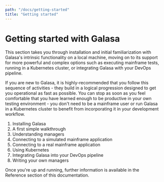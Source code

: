 ```yaml
---
path: "/docs/getting-started"
title: "Getting started"
---
```

# Getting started with Galasa
This section takes you through installation and initial familiarization with Galasa's intrinsic functionality on a local machine, moving on to its support for more powerful and complex options such as executing mainframe tests, running in a Kubernetes cluster, or integrating Galasa with your DevOps pipeline.

If you are new to Galasa, it is highly-recommended that you follow this sequence of activities - they build in a logical progression designed to get you operational as fast as possible. You can stop as soon as you feel comfortable that you have learned enough to be productive in your own testing environment - you don't need to be a mainframe user or run Galasa in a Kubernetes cluster to benefit from incorporating it in your development workflow.

1. Installing Galasa
1. A first simple walkthrough
1. Understanding managers
1. Connecting to a simulated mainframe application
1. Connecting to a real mainframe application
1. Using Kubernetes
1. Integrating Galasa into your DevOps pipeline
1. Writing your own managers

Once you're up and running, further information is available in the Reference section of this documentation.


